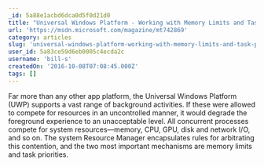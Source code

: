 ```yaml
---
_id: 5a88e1acbd6dca0d5f0d21d0
title: "Universal Windows Platform - Working with Memory Limits and Task Priorities in the UWP"
url: 'https://msdn.microsoft.com/magazine/mt742869'
category: articles
slug: 'universal-windows-platform-working-with-memory-limits-and-task-priorities-in-the-uwp'
user_id: 5a83ce59d6eb0005c4ecda2c
username: 'bill-s'
createdOn: '2016-10-08T07:08:45.000Z'
tags: []
---
```


Far more than any other app platform, the Universal Windows Platform (UWP) supports a vast range of background activities. If these were allowed to compete for resources in an uncontrolled manner, it would degrade the foreground experience to an unacceptable level. All concurrent processes compete for system resources—memory, CPU, GPU, disk and network I/O, and so on. The system Resource Manager encapsulates rules for arbitrating this contention, and the two most important mechanisms are memory limits and task priorities.
